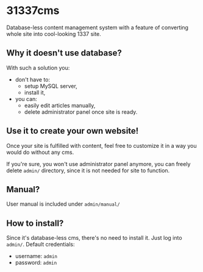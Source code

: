 # 31337cms

Database-less content management system with a feature of converting whole site into cool-looking 1337 site.

## Why it doesn't use database?

With such a solution you:

* don't have to:
  * setup MySQL server,
  * install it,
* you can:
  * easily edit articles manually,
  * delete administrator panel once site is ready.

## Use it to create your own website!

Once your site is fulfilled with content, feel free to customize it in a way you would do without any cms.

If you're sure, you won't use administrator panel anymore, you can freely delete `admin/` directory, since it is not needed for site to function.


## Manual?

User manual is included under `admin/manual/`

## How to install?

Since it's database-less cms, there's no need to install it. Just log into `admin/`.
Default credentials:

* username: `admin`
* password: `admin`
